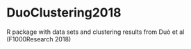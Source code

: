 # DuoClustering2018
R package with data sets and clustering results from Duò et al (F1000Research 2018) 

